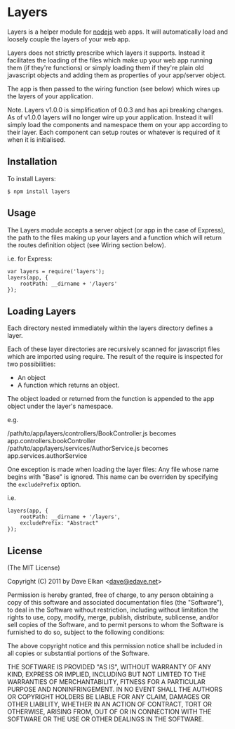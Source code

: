 # Layers

Layers is a helper module for [nodejs](http://nodejs.org) web apps. It will
automatically load and loosely couple the layers of your web app.

Layers does not strictly prescribe which layers it supports. Instead it
facilitates the loading of the files which make up your web app running them 
(if they're functions) or simply loading them if they're plain old javascript
objects and adding them as properties of your app/server object.

The app is then passed to the wiring function (see below) which wires up the 
layers of your application.

Note. Layers v1.0.0 is simplification of 0.0.3 and has api breaking changes.
As of v1.0.0 layers will no longer wire up your application. Instead it will
simply load the components and namespace them on your app according to their
layer. Each component can setup routes or whatever is required of it when
it is initialised.

## Installation

To install Layers:

    $ npm install layers

## Usage

The Layers module accepts a server object (or app in the case of Express), 
the path to the files making up your layers and a function which will return
the routes definition object (see Wiring section below).

i.e. for Express:

    var layers = require('layers');
    layers(app, {
		rootPath: __dirname + '/layers'
	});

## Loading Layers

Each directory nested immediately within the layers directory defines a layer.

Each of these layer directories are recursively scanned for javascript files which are imported using require. The result of the require is inspected for two possibilities: 

* An object
* A function which returns an object.

The object loaded or returned from the function is appended to the app object under the layer's namespace.
 
e.g.
 
/path/to/app/layers/controllers/BookController.js becomes app.controllers.bookController
/path/to/app/layers/services/AuthorService.js becomes app.services.authorService

One exception is made when loading the layer files: Any file whose name begins with "Base" is ignored.
This name can be overriden by specifying the `excludePrefix` option.

i.e. 

    layers(app, {
		rootPath: __dirname + '/layers',
		excludePrefix: "Abstract"
	});

## License

(The MIT License)

Copyright (C) 2011 by Dave Elkan &lt;dave@edave.net&gt;

Permission is hereby granted, free of charge, to any person obtaining a copy
of this software and associated documentation files (the "Software"), to deal
in the Software without restriction, including without limitation the rights
to use, copy, modify, merge, publish, distribute, sublicense, and/or sell
copies of the Software, and to permit persons to whom the Software is
furnished to do so, subject to the following conditions:

The above copyright notice and this permission notice shall be included in
all copies or substantial portions of the Software.

THE SOFTWARE IS PROVIDED "AS IS", WITHOUT WARRANTY OF ANY KIND, EXPRESS OR
IMPLIED, INCLUDING BUT NOT LIMITED TO THE WARRANTIES OF MERCHANTABILITY,
FITNESS FOR A PARTICULAR PURPOSE AND NONINFRINGEMENT. IN NO EVENT SHALL THE
AUTHORS OR COPYRIGHT HOLDERS BE LIABLE FOR ANY CLAIM, DAMAGES OR OTHER
LIABILITY, WHETHER IN AN ACTION OF CONTRACT, TORT OR OTHERWISE, ARISING FROM,
OUT OF OR IN CONNECTION WITH THE SOFTWARE OR THE USE OR OTHER DEALINGS IN
THE SOFTWARE.
